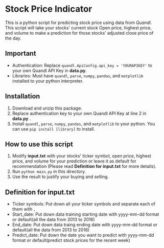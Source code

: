 # Stock Price Indicator

This is a python script for predicting stock price using data from _Quandl_. This script will take your stocks' current stock Open price, highest price, and volume to make a prediction for those stocks' adjusted close price of the day. 

## Important

- Authentication: Replace `quandl.ApiConfig.api_key = 'YOURAPIKEY'` to your own Quandl API Key in **data.py**.
- Libraries: Must have `quandl`, `parse`, `numpy`, `pandas`, and `matplotlib` installed to your python interpreter.

## Installation

1. Download and unzip this package. 
2. Replace authentication key to your own Quandl API Key at line 2 in **data.py** .
3. Install `quandl`, `parse`, `numpy`, `pandas`, and `matplotlib` to your python. You can use `pip install [library]` to install.

## How to use this script
1. Modify **input.txt** with your stocks' ticker symbol, open price, highest price, and volume for your prediction or leave it as default for recommendation (Please read **Definition for input.txt** for more details).
2. Run `python main.py` in this directory.
3. Use the result to justify your buying and selling.

## Definition for input.txt
- Ticker symbols: Put down all your ticker symbols and separate each of them with `,`
- Start_date: Put down data training starting date with yyyy-mm-dd format or default(all the data from 2013 to 2016)
- End_date: Put down data traing ending date with yyyy-mm-dd format or default(all the data from 2013 to 2016)
- Predict_date: Put down the date you want to predict with yyyy-mm-dd format or default(predict stock prices for the recent week)
